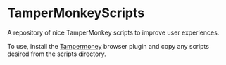 # TamperMonkeyScripts
A repository of nice TamperMonkey scripts to improve user experiences.

To use, install the [Tampermoney](https://www.tampermonkey.net/) browser plugin and copy any scripts desired from the scripts directory.
